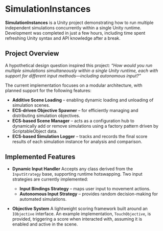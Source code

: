 # SimulationInstances

**SimulationInstances** is a Unity project demonstrating how to run multiple independent simulations concurrently within a single Unity runtime. Development was completed in just a few hours, including time spent refreshing Unity syntax and API knowledge after a break.

## Project Overview

A hypothetical design question inspired this project:
*“How would you run multiple simulations simultaneously within a single Unity runtime, each with support for different input methods—including autonomous input?”*

The current implementation focuses on a modular architecture, with planned support for the following features:

* **Additive Scene Loading** – enabling dynamic loading and unloading of simulation scenes.
* **ECS-driven Objective Spawner** – for efficiently managing and distributing simulation objectives.
* **ECS-based Scene Manager** – acts as a configuration hub to dynamically add or remove simulations using a factory pattern driven by ScriptableObject data.
* **ECS-based Simulation Logger** – tracks and records the final score results of each simulation instance for analysis and comparison.

## Implemented Features

* **Dynamic Input Handler**
  Accepts any class derived from the `InputStrategy` base, supporting runtime hotswapping. Two input strategies are currently implemented:

  * **Input Bindings Strategy** – maps user input to movement actions.
  * **Autonomous Input Strategy** – provides random decision-making for automated simulations.

* **Objective System**
  A lightweight scoring framework built around an `IObjective` interface. An example implementation, `TouchObjective`, is provided, triggering a score when interacted with, assuming it is enabled and active in the scene.

